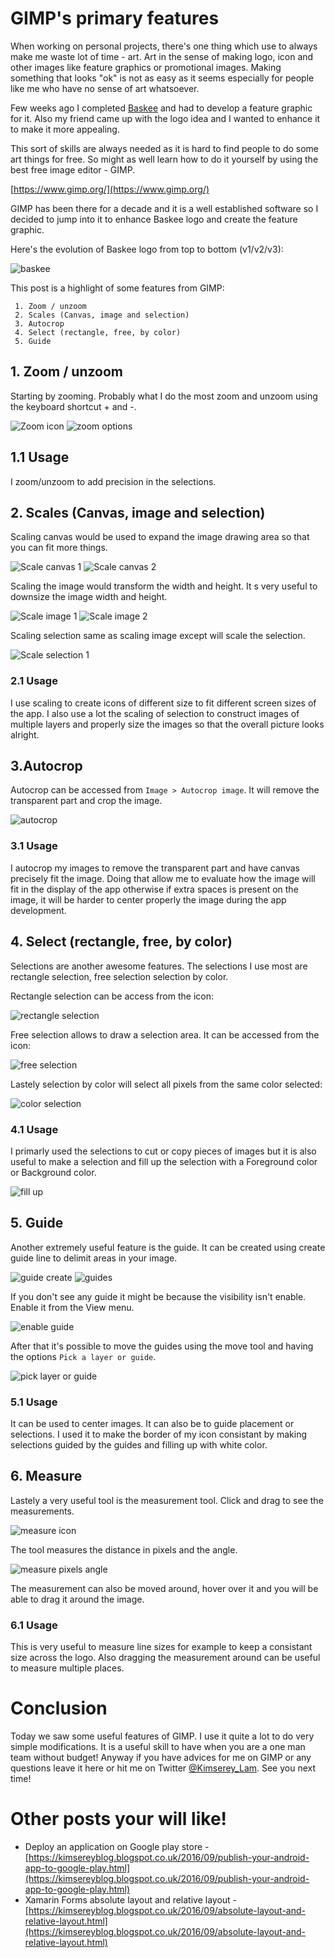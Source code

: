 # GIMP's primary features

When working on personal projects, there's one thing which use to always make me waste lot of time - art.
Art in the sense of making logo, icon and other images like feature graphics or promotional images.
Making something that looks "ok" is not as easy as it seems especially for people like me who have no sense of art whatsoever.

Few weeks ago I completed [Baskee](https://kimsereyblog.blogspot.co.uk/2016/09/publish-your-android-app-to-google-play.html) and had to develop a feature graphic for it. 
Also my friend came up with the logo idea and I wanted to enhance it to make it more appealing.

This sort of skills are always needed as it is hard to find people to do some art things for free. 
So might as well learn how to do it yourself by using the best free image editor - GIMP.

[https://www.gimp.org/](https://www.gimp.org/)

GIMP has been there for a decade and it is a well established software so I decided to jump into it to enhance Baskee logo and create the feature graphic.

Here's the evolution of Baskee logo from top to bottom (v1/v2/v3):

![baskee](https://github.com/Kimserey/BlogArchive/blob/master/img/gimp/baskee.jpeg?raw=true)

This post is a highlight of some features from GIMP:

```
 1. Zoom / unzoom
 2. Scales (Canvas, image and selection)
 3. Autocrop
 4. Select (rectangle, free, by color)
 5. Guide
```

## 1. Zoom / unzoom

Starting by zooming. Probably what I do the most zoom and unzoom using the keyboard shortcut + and -.

![Zoom icon](https://github.com/Kimserey/BlogArchive/blob/master/img/gimp/zoom.png?raw=true)
![zoom options](https://github.com/Kimserey/BlogArchive/blob/master/img/gimp/zoom_in_out.png?raw=true)

## 1.1 Usage

I zoom/unzoom to add precision in the selections.

## 2. Scales (Canvas, image and selection)

Scaling canvas would be used to expand the image drawing area so that you can fit more things.

![Scale canvas 1](https://raw.githubusercontent.com/Kimserey/BlogArchive/master/img/gimp/canvas_size.png)
![Scale canvas 2](https://github.com/Kimserey/BlogArchive/blob/master/img/gimp/canvas_size_2.png?raw=true)

Scaling the image would transform the width and height. It s very useful to downsize the image width and height.

![Scale image 1](https://github.com/Kimserey/BlogArchive/blob/master/img/gimp/scale_image.png?raw=true)
![Scale image 2](https://github.com/Kimserey/BlogArchive/blob/master/img/gimp/scale_image_2.png?raw=true)

Scaling selection same as scaling image except will scale the selection.

![Scale selection 1](https://github.com/Kimserey/BlogArchive/blob/master/img/gimp/scale_select.png?raw=true)

### 2.1 Usage

I use scaling to create icons of different size to fit different screen sizes of the app.
I also use a lot the scaling of selection to construct images of multiple layers and properly size the images so that the overall picture looks alright.

## 3.Autocrop

Autocrop can be accessed from `Image > Autocrop image`.
It will remove the transparent part and crop the image.

![autocrop](https://raw.githubusercontent.com/Kimserey/BlogArchive/master/img/gimp/autocrop.png)

### 3.1 Usage

I autocrop my images to remove the transparent part and have canvas precisely fit the image.
Doing that allow me to evaluate how the image will fit in the display of the app otherwise if extra spaces is present on the image, it will be harder to center properly the image during the app development.

## 4. Select (rectangle, free, by color)

Selections are another awesome features.
The selections I use most are rectangle selection, free selection selection by color.

Rectangle selection can be access from the icon:

![rectangle selection](https://github.com/Kimserey/BlogArchive/blob/master/img/gimp/rectangle_select.png?raw=true)

Free selection allows to draw a selection area. It can be accessed from the icon:

![free selection](https://github.com/Kimserey/BlogArchive/blob/master/img/gimp/free_select.png?raw=true)

Lastely selection by color will select all pixels from the same color selected:

![color selection](https://github.com/Kimserey/BlogArchive/blob/master/img/gimp/color_select.png?raw=true)

### 4.1 Usage

I primarly used the selections to cut or copy pieces of images but it is also useful to make a selection and fill up the selection with a Foreground color or Background color.

![fill up](https://github.com/Kimserey/BlogArchive/blob/master/img/gimp/fill_color.png?raw=true)

## 5. Guide

Another extremely useful feature is the guide.
It can be created using create guide line to delimit areas in your image. 

![guide create](https://github.com/Kimserey/BlogArchive/blob/master/img/gimp/guide.png?raw=true)
![guides](https://github.com/Kimserey/BlogArchive/blob/master/img/gimp/guide_2.png?raw=true)

If you don't see any guide it might be because the visibility isn't enable.
Enable it from the View menu.

![enable guide](https://github.com/Kimserey/BlogArchive/blob/master/img/gimp/guide_show.png?raw=true)

After that it's possible to move the guides using the move tool and having the options `Pick a layer or guide`.

![pick layer or guide](https://github.com/Kimserey/BlogArchive/blob/master/img/gimp/move_guides.png?raw=true)

### 5.1 Usage 

It can be used to center images.
It can also be to guide placement or selections.
I used it to make the border of my icon consistant by making selections guided by the guides and filling up with white color.

## 6. Measure

Lastely a very useful tool is the measurement tool.
Click and drag to see the measurements.

![measure icon](https://github.com/Kimserey/BlogArchive/blob/master/img/gimp/measurements.png?raw=true)

The tool measures the distance in pixels and the angle.

![measure pixels angle](https://github.com/Kimserey/BlogArchive/blob/master/img/gimp/measure_2.png?raw=true)

The measurement can also be moved around, hover over it and you will be able to drag it around the image.

### 6.1 Usage

This is very useful to measure line sizes for example to keep a consistant size across the logo.
Also dragging the measurement around can be useful to measure multiple places.

# Conclusion

Today we saw some useful features of GIMP.
I use it quite a lot to do very simple modifications.
It is a useful skill to have when you are a one man team without budget!
Anyway if you have advices for me on GIMP or any questions leave it here or hit me on Twitter [@Kimserey_Lam](https://twitter.com/Kimserey_Lam).
See you next time!

# Other posts your will like!

- Deploy an application on Google play store - [https://kimsereyblog.blogspot.co.uk/2016/09/publish-your-android-app-to-google-play.html](https://kimsereyblog.blogspot.co.uk/2016/09/publish-your-android-app-to-google-play.html)
- Xamarin Forms absolute layout and relative layout - [https://kimsereyblog.blogspot.co.uk/2016/09/absolute-layout-and-relative-layout.html](https://kimsereyblog.blogspot.co.uk/2016/09/absolute-layout-and-relative-layout.html)

